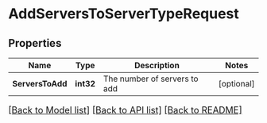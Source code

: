 # AddServersToServerTypeRequest

## Properties

Name | Type | Description | Notes
------------ | ------------- | ------------- | -------------
**ServersToAdd** | **int32** | The number of servers to add | [optional] 

[[Back to Model list]](../README.md#documentation-for-models) [[Back to API list]](../README.md#documentation-for-api-endpoints) [[Back to README]](../README.md)

<style>
     p, ul, ol, li { font-size: 18px !important;}
</style>


